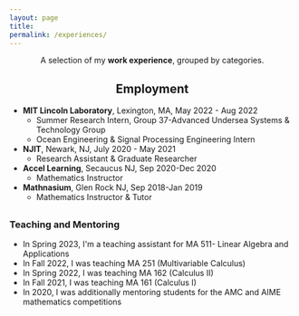 ```yaml
---
layout: page
title: 
permalink: /experiences/
---
```


<p align="center">
A selection of my <b> work experience</b>, grouped by categories.
</p>

## <center>Employment</center>

- **MIT Lincoln Laboratory**, Lexington, MA,  May 2022 - Aug 2022
  * Summer Research Intern, Group 37-Advanced Undersea Systems & Technology Group 
  * Ocean Engineering & Signal Processing Engineering Intern
- **NJIT**, Newark, NJ, July 2020 - May 2021
  * Research Assistant & Graduate Researcher
- **Accel Learning**, Secaucus NJ, Sep 2020-Dec 2020
  * Mathematics Instructor
- **Mathnasium**, Glen Rock NJ, Sep 2018-Jan 2019
  * Mathematics Instructor & Tutor


## <h3> Teaching and Mentoring</h3>

* In Spring 2023, I'm a teaching assistant for MA 511- Linear Algebra and Applications
* In Fall 2022, I was teaching MA 251 (Multivariable Calculus)
* In Spring 2022, I was teaching MA 162 (Calculus II)
* In Fall 2021, I was teaching MA 161 (Calculus I)
* In 2020, I was additionally mentoring students for the AMC and AIME mathematics competitions




